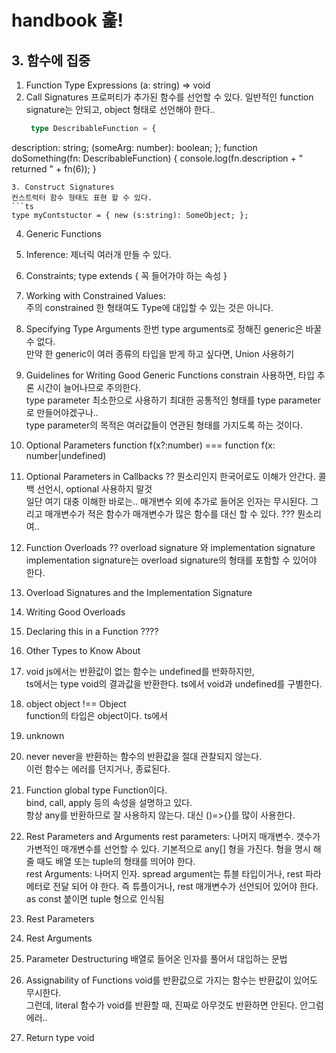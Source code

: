 # handbook 훑!

## 3. 함수에 집중
1. Function Type Expressions
   (a: string) => void
2. Call Signatures 
   프로퍼티가 추가된 함수를 선언할 수 있다. 일반적인 function signature는 안되고, object 형태로 선언해야 한다..
   ```ts
    type DescribableFunction = {
  description: string;
  (someArg: number): boolean;
    };
    function doSomething(fn: DescribableFunction) {
    console.log(fn.description + " returned " + fn(6));
    }
   ```
3. Construct Signatures 
   컨스트럭터 함수 형태도 표현 할 수 있다.
   ```ts 
   type myContstuctor = { new (s:string): SomeObject; };
   ```
   
4. Generic Functions
5. Inference:  제너릭 여러개 만들 수 있다.
6. Constraints; type extends { 꼭 들어가야 하는 속성 }
7. Working with Constrained Values:   
   주의 constrained 한 형태여도 Type에 대입할 수 있는 것은 아니다.
8. Specifying Type Arguments
   한번 type arguments로 정해진 generic은 바꿀 수 없다.  
   만약 한 generic이 여러 종류의 타입을 받게 하고 싶다면, Union 사용하기
9.  Guidelines for Writing Good Generic Functions
    constrain 사용하면, 타입 추론 시간이 늘어나므로 주의한다.  
    type parameter 최소한으로 사용하기  최대한 공통적인 형태를 type parameter로 만들어야겠구나..  
    type parameter의 목적은 여러값들이 연관된 형태를 가지도록 하는 것이다.  

10. Optional Parameters
    function f(x?:number) === function f(x: number|undefined)  
11. Optional Parameters in Callbacks ?? 뭔소리인지 한국어로도 이해가 안간다. 
    콜백 선언시, optional 사용하지 말것  
    일단 여기 대충 이해한 바로는.. 매개변수 외에 추가로 들어온 인자는 무시된다. 그리고 매개변수가 적은 함수가 매개변수가 많은 함수를 대신 할 수 있다. ???  뭔소리여..  

12. Function Overloads ?? 
    overload signature 와 implementation signature  
    implementation signature는 overload signature의 형태를 포함할 수 있어야 한다.  
    
13. Overload Signatures and the Implementation Signature
14. Writing Good Overloads
    
15. Declaring this in a Function ???? 
    
16. Other Types to Know About
17. void 
    js에서는 반환값이 없는 함수는 undefined를 반화하지만,  
    ts에서는 type void의 결과값을 반환한다. ts에서 void과 undefined를 구별한다. 
18. object
    object !== Object  
    function의 타입은 object이다. ts에서  
19. unknown
20. never
    never을 반환하는 함수의 반환값을 절대 관찰되지 않는다.  
    이런 함수는 에러를 던지거나, 종료된다.
21. Function
    global type Function이다.  
    bind, call, apply 등의 속성을 설명하고 있다.  
    항상 any를 반환하므로 잘 사용하지 않는다. 대신 ()=>{}를 많이 사용한다. 
22. Rest Parameters and Arguments
    rest parameters: 나머지 매개변수. 갯수가 가변적인 매개변수를 선언할 수 있다. 기본적으로 any[] 형을 가진다. 형을 명시 해 줄 때도 배열 또는 tuple의 형태를 띄어야 한다.  
    rest Arguments: 나머지 인자. 
    spread argument는 튜블 타입이거나, rest 파라메터로 전달 되어 야 한다. 즉 튜플이거나, rest 매개변수가 선언되어 있어야 한다.  as const 붙이면 tuple 형으로 인식됨
23. Rest Parameters
24. Rest Arguments
    
25. Parameter Destructuring 
    배열로 들어온 인자를 풀어서 대입하는 문법  

26. Assignability of Functions 
    void를 반환값으로 가지는 함수는 반환값이 있어도 무시한다.  
    그런데, literal 함수가 void를 반환할 때, 진짜로 아무것도  반환하면 안된다. 안그럼 에러..   
27. Return type void  
